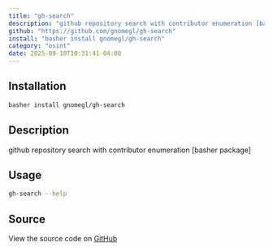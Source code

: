 ```yaml
---
title: "gh-search"
description: "github repository search with contributor enumeration [basher package]"
github: "https://github.com/gnomegl/gh-search"
install: "basher install gnomegl/gh-search"
category: "osint"
date: 2025-09-10T10:31:41-04:00
---
```


## Installation

```bash
basher install gnomegl/gh-search
```

## Description

github repository search with contributor enumeration [basher package]

## Usage

```bash
gh-search --help
```

## Source

View the source code on [GitHub](https://github.com/gnomegl/gh-search)
